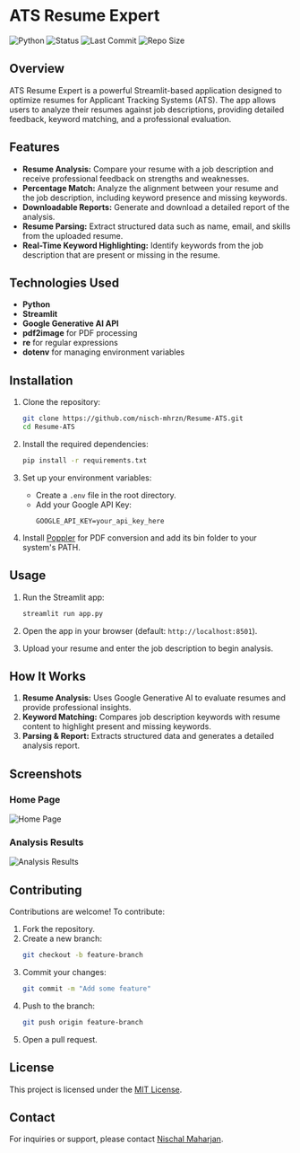 # ATS Resume Expert

![Python](https://img.shields.io/badge/Python-3.12.5-blue?style=flat-square)
![Status](https://img.shields.io/badge/Status-Completed-success?style=flat-square)
![Last Commit](https://img.shields.io/github/last-commit/nisch-mhrzn/Resume-ATS?style=flat-square)
![Repo Size](https://img.shields.io/github/repo-size/nisch-mhrzn/Resume-ATS?style=flat-square)

## Overview
ATS Resume Expert is a powerful Streamlit-based application designed to optimize resumes for Applicant Tracking Systems (ATS). The app allows users to analyze their resumes against job descriptions, providing detailed feedback, keyword matching, and a professional evaluation.

## Features
- **Resume Analysis:** Compare your resume with a job description and receive professional feedback on strengths and weaknesses.
- **Percentage Match:** Analyze the alignment between your resume and the job description, including keyword presence and missing keywords.
- **Downloadable Reports:** Generate and download a detailed report of the analysis.
- **Resume Parsing:** Extract structured data such as name, email, and skills from the uploaded resume.
- **Real-Time Keyword Highlighting:** Identify keywords from the job description that are present or missing in the resume.

## Technologies Used
- **Python**
- **Streamlit**
- **Google Generative AI API**
- **pdf2image** for PDF processing
- **re** for regular expressions
- **dotenv** for managing environment variables

## Installation
1. Clone the repository:
   ```bash
   git clone https://github.com/nisch-mhrzn/Resume-ATS.git
   cd Resume-ATS
   ```

2. Install the required dependencies:
   ```bash
   pip install -r requirements.txt
   ```

3. Set up your environment variables:
   - Create a `.env` file in the root directory.
   - Add your Google API Key:
     ```
     GOOGLE_API_KEY=your_api_key_here
     ```

4. Install [Poppler](http://blog.alivate.com.au/poppler-windows/) for PDF conversion and add its bin folder to your system's PATH.

## Usage
1. Run the Streamlit app:
   ```bash
   streamlit run app.py
   ```

2. Open the app in your browser (default: `http://localhost:8501`).

3. Upload your resume and enter the job description to begin analysis.

## How It Works
1. **Resume Analysis:** Uses Google Generative AI to evaluate resumes and provide professional insights.
2. **Keyword Matching:** Compares job description keywords with resume content to highlight present and missing keywords.
3. **Parsing & Report:** Extracts structured data and generates a detailed analysis report.

## Screenshots
### Home Page
![Home Page]()

### Analysis Results
![Analysis Results]()

## Contributing
Contributions are welcome! To contribute:
1. Fork the repository.
2. Create a new branch:
   ```bash
   git checkout -b feature-branch
   ```
3. Commit your changes:
   ```bash
   git commit -m "Add some feature"
   ```
4. Push to the branch:
   ```bash
   git push origin feature-branch
   ```
5. Open a pull request.

## License
This project is licensed under the [MIT License](LICENSE).

## Contact
For inquiries or support, please contact [Nischal Maharjan](mailto:nischal.maharjan1233@gmail.com).

